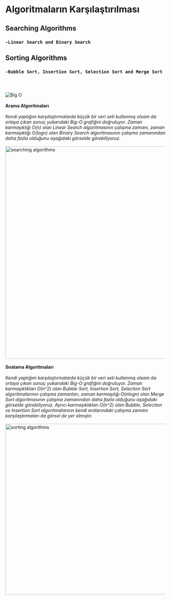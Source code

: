 # Algoritmaların Karşılaştırılması
## Searching Algorithms
### `-Linear Search and Binary Search`
## Sorting Algorithms
### `-Bubble Sort, Insertion Sort, Selection Sort and Merge Sort` <br/> <br/> <br/> 
![Big O](https://github.com/user-attachments/assets/3c61e399-1257-4571-ac6e-56d9882f160c) <br/> <br/> 
**Arama Algoritmaları** <br/>  
*Kendi yaptığım karşılaştırmalarda küçük bir veri seti kullanmış olsam da ortaya çıkan sonuç yukarıdaki Big-O grafiğini doğruluyor. Zaman karmaşıklığı O(n) olan Linear Search algoritmasının çalışma zamanı, zaman karmaşıklığı O(logn) olan 
Binary Search algoritmasının çalışma zamanından daha fazla olduğunu aşağıdaki görselde görebiliyoruz.* <br/> 
<br/> <img width="667" alt="searching algorithms" src="https://github.com/user-attachments/assets/12474be0-d187-4220-b90c-edab2d37af11"> <br/> <br/> 
**Sıralama Algoritmaları** <br/> <br/> 
*Kendi yaptığım karşılaştırmalarda küçük bir veri seti kullanmış olsam da ortaya çıkan sonuç yukarıdaki Big-O grafiğini doğruluyor. Zaman karmaşıklıkları O(n^2) olan Bubble Sort, Insertion Sort, Selection Sort algoritmalarının çalışma zamanları, zaman karmaşılığı O(nlogn)
olan Merge Sort algoritmasının çalışma zamanından daha fazla olduğunu aşağıdaki görselde görebiliyoruz. Ayrıcı karmaşıklıkları O(n^2) olan Bubble, Selection ve Insertion Sort algoritmalarının kendi aralarındaki çalışma zamanı karşılaştırmaları da görsel de yer almıştır.* <br/> 
<br/> <img width="536" alt="sorting algorithms" src="https://github.com/user-attachments/assets/65abffa8-1e3c-4ea2-ac29-dae103dcee57"> <br/> <br/> 

